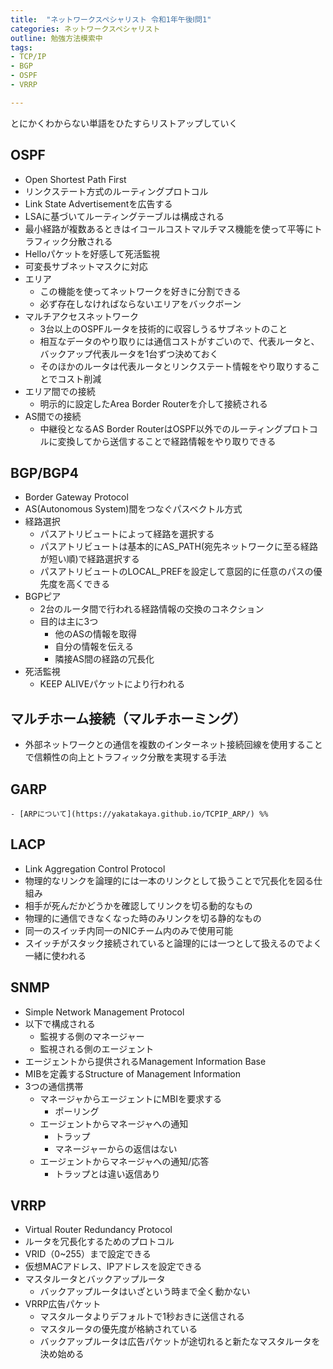 ```yaml
---
title:  "ネットワークスペシャリスト 令和1年午後Ⅰ問1"
categories: ネットワークスペシャリスト
outline: 勉強方法模索中
tags:
- TCP/IP
- BGP
- OSPF
- VRRP

---
```



とにかくわからない単語をひたすらリストアップしていく

## OSPF

- Open Shortest Path First
- リンクステート方式のルーティングプロトコル
- Link State Advertisementを広告する
- LSAに基づいてルーティングテーブルは構成される
- 最小経路が複数あるときはイコールコストマルチマス機能を使って平等にトラフィック分散される
- Helloパケットを好感して死活監視
- 可変長サブネットマスクに対応
- エリア
  - この機能を使ってネットワークを好きに分割できる
  - 必ず存在しなければならないエリアをバックボーン
- マルチアクセスネットワーク
  - 3台以上のOSPFルータを技術的に収容しうるサブネットのこと
  - 相互なデータのやり取りには通信コストがすごいので、代表ルータと、バックアップ代表ルータを1台ずつ決めておく
  - そのほかのルータは代表ルータとリンクステート情報をやり取りすることでコスト削減
- エリア間での接続
  - 明示的に設定したArea Border Routerを介して接続される
- AS間での接続
  - 中継役となるAS Border RouterはOSPF以外でのルーティングプロトコルに変換してから送信することで経路情報をやり取りできる

## BGP/BGP4

- Border Gateway Protocol
- AS(Autonomous System)間をつなぐパスベクトル方式
- 経路選択
  - パスアトリビュートによって経路を選択する
  - パスアトリビュートは基本的にAS_PATH(宛先ネットワークに至る経路が短い順)で経路選択する
  - パスアトリビュートのLOCAL_PREFを設定して意図的に任意のパスの優先度を高くできる
- BGPピア
  - 2台のルータ間で行われる経路情報の交換のコネクション
  - 目的は主に3つ
    - 他のASの情報を取得
    - 自分の情報を伝える
    - 隣接AS間の経路の冗長化
- 死活監視
  - KEEP ALIVEパケットにより行われる

## マルチホーム接続（マルチホーミング）

- 外部ネットワークとの通信を複数のインターネット接続回線を使用することで信頼性の向上とトラフィック分散を実現する手法

## GARP

`- [ARPについて](https://yakatakaya.github.io/TCPIP_ARP/) %%`

## LACP

- Link Aggregation Control Protocol
- 物理的なリンクを論理的には一本のリンクとして扱うことで冗長化を図る仕組み
- 相手が死んだかどうかを確認してリンクを切る動的なもの
- 物理的に通信できなくなった時のみリンクを切る静的なもの
- 同一のスイッチ内同一のNICチーム内のみで使用可能
- スイッチがスタック接続されていると論理的には一つとして扱えるのでよく一緒に使われる

## SNMP

- Simple Network Management Protocol
- 以下で構成される
  - 監視する側のマネージャー
  - 監視される側のエージェント
- エージェントから提供されるManagement Information Base
- MIBを定義するStructure of Management Information
- 3つの通信携帯
  - マネージャからエージェントにMBIを要求する
    - ポーリング
  - エージェントからマネージャへの通知
    - トラップ
    - マネージャーからの返信はない
  - エージェントからマネージャへの通知/応答
    - トラップとは違い返信あり

## VRRP

- Virtual Router Redundancy Protocol 
- ルータを冗長化するためのプロトコル
- VRID（0~255）まで設定できる
- 仮想MACアドレス、IPアドレスを設定できる
- マスタルータとバックアップルータ
  - バックアップルータはいざという時まで全く動かない
- VRRP広告パケット
  - マスタルータよりデフォルトで1秒おきに送信される
  - マスタルータの優先度が格納されている
  - バックアップルータは広告パケットが途切れると新たなマスタルータを決め始める

